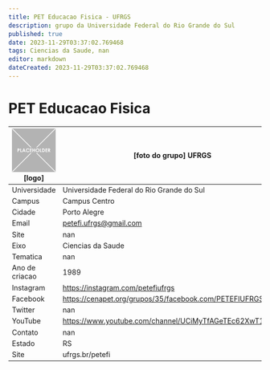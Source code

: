 ```yaml
---
title: PET Educacao Fisica - UFRGS
description: grupo da Universidade Federal do Rio Grande do Sul
published: true
date: 2023-11-29T03:37:02.769468
tags: Ciencias da Saude, nan
editor: markdown
dateCreated: 2023-11-29T03:37:02.769468
---
```


# PET Educacao Fisica


| ![placeholder.png](/placeholder.png) [logo] | [foto do grupo] UFRGS         |
| ------------------------------------------- | ------------------------------------------------- |
| Universidade                                | Universidade Federal do Rio Grande do Sul      |
| Campus                                      | Campus Centro            |
| Cidade                                      | Porto Alegre             |
| Email                                       | petefi.ufrgs@gmail.com             |
| Site                                        | nan              |
| Eixo                                        | Ciencias da Saude              |
| Tematica                                    | nan          |
| Ano de criacao                              | 1989        |
| Instagram                                   | https://instagram.com/petefiufrgs         |
| Facebook                                    | https://cenapet.org/grupos/35/facebook.com/PETEFIUFRGS          |
| Twitter                                     | nan           |
| YouTube                                     | https://www.youtube.com/channel/UCiMyTfAGeTEc62XwT1IFRtQ           |
| Contato                                     | nan         |
| Estado                                      |  RS            |
| Site                                        | ufrgs.br/petefi |
